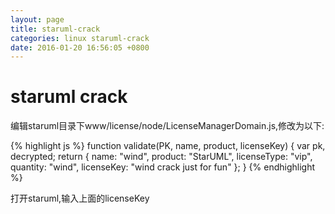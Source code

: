 ```yaml
---
layout: page
title: staruml-crack
categories: linux staruml-crack
date: 2016-01-20 16:56:05 +0800
---
```

# staruml crack

编辑staruml目录下www/license/node/LicenseManagerDomain.js,修改为以下:

{% highlight js %}
function validate(PK, name, product, licenseKey) {
	var pk, decrypted;
	return {
	    name: "wind",
	    product: "StarUML",
	    licenseType: "vip",
	    quantity: "wind",
	    licenseKey: "wind crack just for fun"
	};
}
{% endhighlight %}

打开staruml,输入上面的licenseKey
